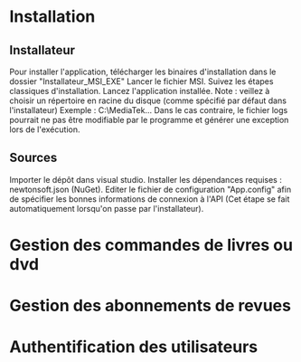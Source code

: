 # Installation

## Installateur 
Pour installer l'application, télécharger les binaires d'installation dans le dossier "Installateur_MSI_EXE"
Lancer le fichier MSI.
Suivez les étapes classiques d'installation.
Lancez l'application installée.
Note : veillez à choisir un répertoire en racine du disque (comme spécifié par défaut dans l'installateur) Exemple : C:\MediaTek\...
Dans le cas contraire, le fichier logs pourrait ne pas être modifiable par le programme et générer une exception lors de l'exécution.

## Sources
Importer le dépôt dans visual studio.
Installer les dépendances requises : newtonsoft.json (NuGet).
Editer le fichier de configuration "App.config" afin de spécifier les bonnes informations de connexion à l'API (Cet étape se fait automatiquement lorsqu'on passe par l'installateur).

# Gestion des commandes de livres ou dvd 

# Gestion des abonnements de revues

# Authentification des utilisateurs 
